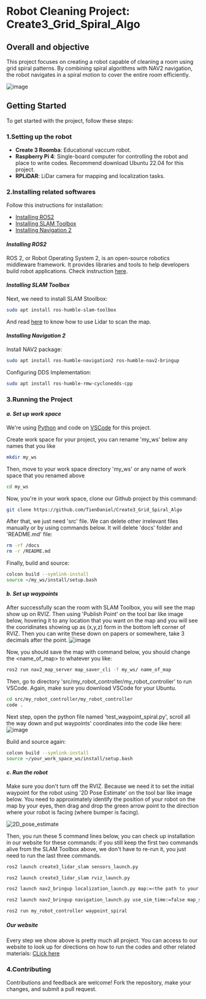 # Robot Cleaning Project: Create3_Grid_Spiral_Algo

## Overall and objective
This project focuses on creating a robot capable of cleaning a room using grid spiral patterns. By combining spiral algorithms with NAV2 navigation, the robot navigates in a spiral motion to cover the entire room efficiently.

![image](https://github.com/TienDaniel/Create3_Grid_Spiral_Algo/assets/168886746/ca18fe2e-1c62-4949-a8f5-6d6d8b3b0b5e)

## Getting Started
To get started with the project, follow these steps:

### 1.Setting up the robot
- **Create 3 Roomba**: Educational vaccum robot.
- **Raspberry Pi 4**: Single-board computer for controlling the robot and place to write codes. Recommend download Ubuntu 22.04 for this project.
- **RPLiDAR**: LiDar camera for mapping and localization tasks.
  
### 2.Installing related softwares

Follow this instructions for installation:
- [Installing ROS2](#installing-ros2)
- [Installing SLAM Toolbox](#installing-slam-toolbox)
- [Installing Navigation 2](#installing-navigation-2)

#### *Installing ROS2*
ROS 2, or Robot Operating System 2, is an open-source robotics middleware framework. It provides libraries and tools to help developers build robot applications. Check instruction [here](https://iroboteducation.github.io/create3_docs/setup/ubuntu2204/).

#### *Installing SLAM Toolbox*
Next, we need to install SLAM Stoolbox:
```bash
sudo apt install ros-humble-slam-toolbox
```

And read [here](https://github.com/iRobotEducation/create3_examples/tree/humble/create3_lidar_slam) to know how to use Lidar to scan the map.

#### *Installing Navigation 2*
Install NAV2 package:
```bash
sudo apt install ros-humble-navigation2 ros-humble-nav2-bringup
```

Configuring DDS Implementation:
```bash
sudo apt install ros-humble-rmw-cyclonedds-cpp
```

### 3.Running the Project
#### *a. Set up work space*
We're using [Python](https://www.how2shout.com/linux/install-python-3-9-or-3-8-on-ubuntu-22-04-lts-jammy-jellyfish/#:~:text=Steps%20to%20install%20Python%203.9%20or%203.8%20on,...%207%207.%20Uninstall%20Python%20and%20PPA%20) and code on [VSCode](https://linuxiac.com/install-visual-studio-code-on-ubuntu-22-04/) for this project.

Create work space for your project, you can rename 'my_ws' below any names that you like
```bash
mkdir my_ws
```

Then, move to your work space directory 'my_ws' or any name of work space that you renamed above
```bash
cd my_ws
```

Now, you're in your work space, clone our Github project by this command:
```bash
git clone https://github.com/TienDaniel/Create3_Grid_Spiral_Algo
```

After that, we just need 'src' file. We can delete other irrelevant files manually or by using commands below. It will delete 'docs' folder and 'README.md' file:
```bash
rm -rf /docs
rm -r /README.md
```

Finally, build and source:
```bash
colcon build --symlink-install
source ~/my_ws/install/setup.bash
```

#### *b. Set up waypoints*
After successfully scan the room with SLAM Toolbox, you will see the map show up on RVIZ. Then using 'Publish Point' on the tool bar like image below, hovering it to any location that you want on the map and you will see the cooridinates showing up as (x,y,z) form in the bottom left corner of RVIZ. Then you can write these down on papers or somewhere, take 3 decimals after the point.
![image](https://github.com/TienDaniel/Create3_Grid_Spiral_Algo/assets/168886746/38bf9f8e-e3c4-45f3-afce-ce361b31fe28)

Now, you should save the map with command below, you should change the <name_of_map> to whatever you like:
```bash
ros2 run nav2_map_server map_saver_cli -f my_ws/ name_of_map
```

Then, go to directory 'src/my_robot_controller/my_robot_controller' to run VSCode. Again, make sure you download VSCode for your Ubuntu.
```bash
cd src/my_robot_controller/my_robot_controller
code .
```

Next step, open the python file named 'test_waypoint_spiral.py', scroll all the way down and put waypoints' coordinates into the code like here:
![image](https://github.com/TienDaniel/Create3_Grid_Spiral_Algo/assets/168886746/8e4a8458-2219-4e32-951c-1fbf92f3ecfe)

Build and source again:
```bash
colcon build --symlink-install
source ~/your_work_space_ws/install/setup.bash
```

#### *c. Run the robot*
Make sure you don't turn off the RVIZ. Because we need it to set the initial waypoint for the robot using '2D Pose Estimate' on the tool bar like image below. You need to approximately identify the position of your robot on the map by your eyes, then drag and drop the green arrow point to the direction where your robot is facing (where bumper is facing).

![2D_pose_estimate](https://github.com/TienDaniel/Create3_Grid_Spiral_Algo/assets/168886746/d29c1b6e-1172-4575-8530-deb9441df746)

Then, you run these 5 command lines below, you can check up installation in our website for these commands:
if you still keep the first two commands alive from the SLAM Toolbox above, we don't have to re-run it, you just need to run the last three commands.
```bash
ros2 launch create3_lidar_slam sensors_launch.py
```
```bash
ros2 launch create3_lidar_slam rviz_launch.py
```
```bash
ros2 launch nav2_bringup localization_launch.py map:=<the path to your map> use_sim_time:=false
```
```bash
ros2 launch nav2_bringup navigation_launch.py use_sim_time:=false map_subscribe_transient_local:=true
```
```bash
ros2 run my_robot_controller waypoint_spiral
```

##### Our website
Every step we show above is pretty much all project. You can access to our website to look up for directions on how to run the codes and other related materials: 
[CLick here](https://tiendaniel.github.io/Create3_Grid_Spiral_Algo/)

### 4.Contributing
Contributions and feedback are welcome! Fork the repository, make your changes, and submit a pull request.
